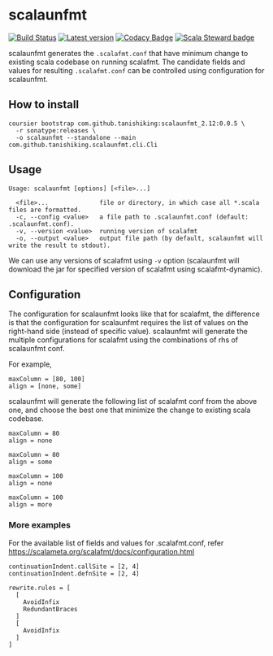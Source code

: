 # scalaunfmt
[![Build Status](https://travis-ci.com/tanishiking/scalaunfmt.svg?branch=master)](https://travis-ci.com/tanishiking/scalaunfmt)
[![Latest version](https://index.scala-lang.org/tanishiking/scalaunfmt/scalaunfmt/latest.svg)](https://index.scala-lang.org/tanishiking/scalaunfmt/scalaunfmt)
[![Codacy Badge](https://api.codacy.com/project/badge/Grade/f08c70f5d5c64cd882904f2be45256dd)](https://app.codacy.com/app/tanishiking/scalaunfmt?utm_source=github.com&utm_medium=referral&utm_content=tanishiking/scalaunfmt&utm_campaign=Badge_Grade_Dashboard)
[![Scala Steward badge](https://img.shields.io/badge/Scala_Steward-helping-brightgreen.svg?style=flat&logo=data:image/png;base64,iVBORw0KGgoAAAANSUhEUgAAAA4AAAAQCAMAAAARSr4IAAAAVFBMVEUAAACHjojlOy5NWlrKzcYRKjGFjIbp293YycuLa3pYY2LSqql4f3pCUFTgSjNodYRmcXUsPD/NTTbjRS+2jomhgnzNc223cGvZS0HaSD0XLjbaSjElhIr+AAAAAXRSTlMAQObYZgAAAHlJREFUCNdNyosOwyAIhWHAQS1Vt7a77/3fcxxdmv0xwmckutAR1nkm4ggbyEcg/wWmlGLDAA3oL50xi6fk5ffZ3E2E3QfZDCcCN2YtbEWZt+Drc6u6rlqv7Uk0LdKqqr5rk2UCRXOk0vmQKGfc94nOJyQjouF9H/wCc9gECEYfONoAAAAASUVORK5CYII=)](https://scala-steward.org)


scalaunfmt generates the `.scalafmt.conf` that have minimum change to existing scala codebase on running scalafmt.
The candidate fields and values for resulting `.scalafmt.conf` can be controlled using configuration for scalaunfmt.

## How to install
```
coursier bootstrap com.github.tanishiking:scalaunfmt_2.12:0.0.5 \
  -r sonatype:releases \
  -o scalaunfmt --standalone --main com.github.tanishiking.scalaunfmt.cli.Cli
```

## Usage
```
Usage: scalaunfmt [options] [<file>...]

  <file>...              file or directory, in which case all *.scala files are formatted.
  -c, --config <value>   a file path to .scalaunfmt.conf (default: .scalaunfmt.conf).
  -v, --version <value>  running version of scalafmt
  -o, --output <value>   output file path (by default, scalaunfmt will write the result to stdout).
```

We can use any versions of scalafmt using `-v` option (scalaunfmt will download the jar for specified version of scalafmt using scalafmt-dynamic).

## Configuration
The configuration for scalaunfmt looks like that for scalafmt, the difference is that the configuration for scalaunfmt requires the list of values on the right-hand side (instead of specific value).
scalaunfmt will generate the multiple configurations for scalafmt using the combinations of rhs of scalaunfmt conf.

For example,

```
maxColumn = [80, 100]
align = [none, some]
```

scalaunfmt will generate the following list of scalafmt conf from the above one, and choose the best one that minimize the change to existing scala codebase.

```
maxColumn = 80
align = none
```

```
maxColumn = 80
align = some
```

```
maxColumn = 100
align = none
```

```
maxColumn = 100
align = more
```

### More examples
For the available list of fields and values for .scalafmt.conf, refer https://scalameta.org/scalafmt/docs/configuration.html

```
continuationIndent.callSite = [2, 4]
continuationIndent.defnSite = [2, 4]
```

```
rewrite.rules = [
  [
    AvoidInfix
    RedundantBraces
  ]
  [
    AvoidInfix
  ]
]
```
